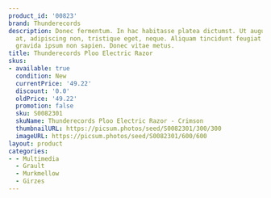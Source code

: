 ```yaml
---
product_id: '00823'
brand: Thunderecords
description: Donec fermentum. In hac habitasse platea dictumst. Ut augue nulla, interdum
  at, adipiscing non, tristique eget, neque. Aliquam tincidunt feugiat elit. Quisque
  gravida ipsum non sapien. Donec vitae metus.
title: Thunderecords Ploo Electric Razor
skus:
- available: true
  condition: New
  currentPrice: '49.22'
  discount: '0.0'
  oldPrice: '49.22'
  promotion: false
  sku: S0082301
  skuName: Thunderecords Ploo Electric Razor - Crimson
  thumbnailURL: https://picsum.photos/seed/S0082301/300/300
  imageURL: https://picsum.photos/seed/S0082301/600/600
layout: product
categories:
- - Multimedia
  - Grault
  - Murkmellow
  - Girzes
---
```

